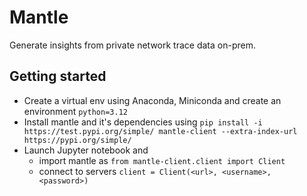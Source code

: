 # Mantle
Generate insights from private network trace data on-prem.

## Getting started
* Create a virtual env using Anaconda, Miniconda and create an environment `python=3.12`
* Install mantle and it's dependencies using `pip install -i https://test.pypi.org/simple/ mantle-client --extra-index-url https://pypi.org/simple/`
* Launch Jupyter notebook and 
  * import mantle as `from mantle-client.client import Client`
  * connect to servers `client = Client(<url>, <username>, <password>)`
